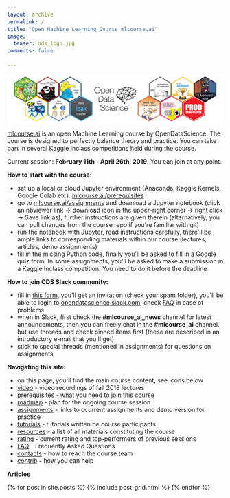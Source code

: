 ```yaml
---
layout: archive
permalink: /
title: "Open Machine Learning Course mlcourse.ai"
image:
  teaser: ods_logo.jpg
comments: false
    
---
```


<img src='../images/ods_stickers.jpg' align='center'>

[mlcourse.ai](https://mlcourse.ai) is an open Machine Learning course by OpenDataScience. The course is designed to perfectly balance theory and practice. You can take part in several Kaggle Inclass competitions held during the course.

Current session: **February 11th - April 26th, 2019**. You can join at any point.

**How to start with the course:**
 - set up a local or cloud Jupyter environment (Anaconda, Kaggle Kernels, Google Colab etc): [mlcourse.ai/prerequisites](https://mlcourse.ai/prerequisites)
 - go to [mlcourse.ai/assignments](https://mlcourse.ai/assignments) and download a Jupyter notebook (click an nbviewer link -> download icon in the upper-right corner -> right click -> Save link as), further instructions are given therein (alternatively, you can pull changes from the course repo if you're familiar with git)
 - run the notebook with Jupyter, read instructions carefully, there'll be ample links to corresponding materials within our course (lectures, articles, demo assignments)
 - fill in the missing Python code, finally you'll be asked to fill in a Google quiz form. In some assignments, you'll be asked to make a submission in a Kaggle Inclass competition. You need to do it before the deadline

**How to join ODS Slack community:**
 - fill in [this form](https://docs.google.com/forms/d/1BMqcUc-hIQXa0HB_Q2Oa8vWBtGHXk8a6xo5gPnMKYKA/edit), you'll get an invitation (check your spam folder), you'll be able to login to [opendatascience.slack.com](https://opendatascience.slack.com/), check [FAQ](https://mlcourse.ai/faq) in case of problems
 - when in Slack, first check the **#mlcourse_ai_news** channel for latest announcements, then you can freely chat in the **#mlcourse_ai** channel, but use threads and check pinned items first (these are described in an introductory e-mail that you'll get) 
 - stick to special threads (mentioned in assignments) for questions on assignments
 
 **Navigating this site:**
 - on this page, you'll find the main course content, see icons below
 - [video](video) - video recordings of fall 2018 lectures 
 - [prerequisites](prerequisites) - what you need to join this course
 - [roadmap](roadmap) - plan for the ongoing course session
 - [assignments](assignments) - links to ccurrent assignments and demo version for practice
 - [tutorials](tutorials) - tutorials written be course participants
 - [resources](resources) - a list of all materials constituting the course
 - [rating](rating) - current rating and top-performers of previous sessions
 - [FAQ](faq) - Frequently Asked Questions
 - [contacts](contacts) - how to reach the course team
 - [contrib](contrib) - how you can help 
 
 **Articles**
 <br>
 
<div class="tiles">
{% for post in site.posts %}
	{% include post-grid.html %}
{% endfor %}
</div><!-- /.tiles -->
